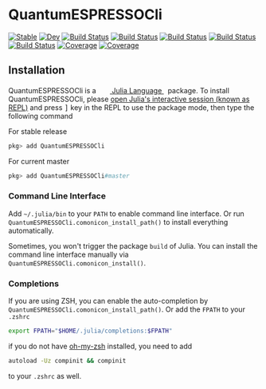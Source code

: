 # QuantumESPRESSOCli

[![Stable](https://img.shields.io/badge/docs-stable-blue.svg)](https://MineralsCloud.github.io/QuantumESPRESSOCli.jl/stable)
[![Dev](https://img.shields.io/badge/docs-dev-blue.svg)](https://MineralsCloud.github.io/QuantumESPRESSOCli.jl/dev)
[![Build Status](https://github.com/MineralsCloud/QuantumESPRESSOCli.jl/workflows/CI/badge.svg)](https://github.com/MineralsCloud/QuantumESPRESSOCli.jl/actions)
[![Build Status](https://travis-ci.com/MineralsCloud/QuantumESPRESSOCli.jl.svg?branch=master)](https://travis-ci.com/MineralsCloud/QuantumESPRESSOCli.jl)
[![Build Status](https://ci.appveyor.com/api/projects/status/github/singularitti/QuantumESPRESSOCli.jl?svg=true)](https://ci.appveyor.com/project/singularitti/QuantumESPRESSOCli-jl)
[![Build Status](https://cloud.drone.io/api/badges/MineralsCloud/QuantumESPRESSOCli.jl/status.svg)](https://cloud.drone.io/MineralsCloud/QuantumESPRESSOCli.jl)
[![Build Status](https://api.cirrus-ci.com/github/MineralsCloud/QuantumESPRESSOCli.jl.svg)](https://cirrus-ci.com/github/MineralsCloud/QuantumESPRESSOCli.jl)
[![Coverage](https://codecov.io/gh/MineralsCloud/QuantumESPRESSOCli.jl/branch/master/graph/badge.svg)](https://codecov.io/gh/MineralsCloud/QuantumESPRESSOCli.jl)
[![Coverage](https://coveralls.io/repos/github/MineralsCloud/QuantumESPRESSOCli.jl/badge.svg?branch=master)](https://coveralls.io/github/MineralsCloud/QuantumESPRESSOCli.jl?branch=master)

## Installation
<p>
QuantumESPRESSOCli is a &nbsp;
    <a href="https://julialang.org">
        <img src="https://julialang.org/favicon.ico" width="16em">
        Julia Language
    </a>
    &nbsp; package. To install QuantumESPRESSOCli,
    please <a href="https://docs.julialang.org/en/v1/manual/getting-started/">open
    Julia's interactive session (known as REPL)</a> and press <kbd>]</kbd> key in the REPL to use the package mode, then type the following command
</p>

For stable release

```julia
pkg> add QuantumESPRESSOCli
```

For current master

```julia
pkg> add QuantumESPRESSOCli#master
```

### Command Line Interface

Add `~/.julia/bin` to your `PATH` to enable command line interface. Or run
`QuantumESPRESSOCli.comonicon_install_path()` to install everything automatically.

Sometimes, you won't trigger the package `build` of Julia. You can install the command line interface
manually via `QuantumESPRESSOCli.comonicon_install()`.

### Completions

If you are using ZSH, you can enable the auto-completion by `QuantumESPRESSOCli.comonicon_install_path()`. Or add the `FPATH`
to your `.zshrc`

```sh
export FPATH="$HOME/.julia/completions:$FPATH"
```

if you do not have [oh-my-zsh](https://github.com/ohmyzsh/ohmyzsh) installed, you need to add

```sh
autoload -Uz compinit && compinit
```

to your `.zshrc` as well.
